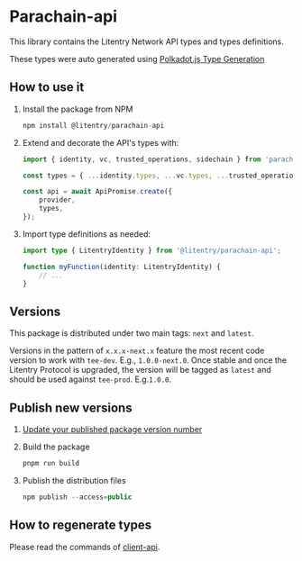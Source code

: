 # Parachain-api

This library contains the Litentry Network API types and types definitions.

These types were auto generated using [Polkadot.js Type Generation](https://polkadot.js.org/docs/api/examples/promise/typegen/)

## How to use it

1. Install the package from NPM

    ```typescript
    npm install @litentry/parachain-api
    ```

2. Extend and decorate the API's types with:

    ```typescript
    import { identity, vc, trusted_operations, sidechain } from 'parachain-api';

    const types = { ...identity.types, ...vc.types, ...trusted_operations.types, ...sidechain.types };

    const api = await ApiPromise.create({
        provider,
        types,
    });
    ```

3. Import type definitions as needed:

    ```typescript
    import type { LitentryIdentity } from '@litentry/parachain-api';

    function myFunction(identity: LitentryIdentity) {
        // ...
    }
    ```

## Versions

This package is distributed under two main tags: `next` and `latest`.

Versions in the pattern of `x.x.x-next.x` feature the most recent code version to work with `tee-dev`. E.g., `1.0.0-next.0`. Once stable and once the Litentry Protocol is upgraded, the version will be tagged as `latest` and should be used against `tee-prod`. E.g.`1.0.0`.

## Publish new versions

1. [Update your published package version number](https://docs.npmjs.com/updating-your-published-package-version-number)

1. Build the package

    ```typescript
    pnpm run build
    ```

1. Publish the distribution files

    ```typescript
    npm publish --access=public
    ```

## How to regenerate types

Please read the commands of [client-api](https://github.com/litentry/litentry-parachain/blob/dev/tee-worker/client-api/README.md).
